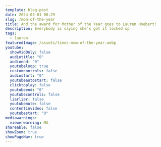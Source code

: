 ```yaml
---
template: blog-post
date: 2024-03-01 08:29
slug: /mom-of-the-year
title: And the award for Mother of the Year goes to Lauren Hoebert!
description: Everybody is saying she’s got it locked up
tags:
  - lauren
featuredImage: /assets/times-mom-of-the-year.webp
youtube:
  showVidOnly: false
  audiotitle: "0"
  audioend: "0"
  youtubeloop: true
  customcontrols: false
  audiostart: "0"
  youtubeautostart: false
  clicktoplay: false
  youtubeend: "0"
  youtubecontrols: false
  liarliar: false
  youtubemute: false
  contentinvideo: false
  youtubestart: "0"
mediawarnings:
  viewerwarning: MA
shareable: false
showZoom: true
showPageNav: true
---
```

